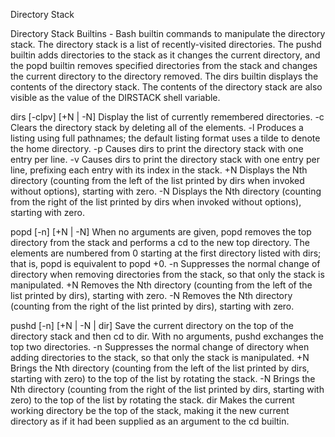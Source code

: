 Directory Stack

Directory Stack Builtins - Bash builtin commands to manipulate the directory stack.
The directory stack is a list of recently-visited directories. 
The pushd builtin adds directories to the stack as it changes the current directory, 
and the popd builtin removes specified directories from the stack and changes the 
current directory to the directory removed. The dirs builtin displays the contents of the directory stack.
The contents of the directory stack are also visible as the value of the DIRSTACK shell variable.

dirs [-clpv] [+N | -N]
Display the list of currently remembered directories.
-c	Clears the directory stack by deleting all of the elements. 
-l	Produces a listing using full pathnames; the default listing format uses a tilde to denote the home directory. 
-p	Causes dirs to print the directory stack with one entry per line. 
-v	Causes dirs to print the directory stack with one entry per line, prefixing each entry with its index in the stack. 
+N	Displays the Nth directory (counting from the left of the list printed by dirs when invoked without options), starting with zero. 
-N	Displays the Nth directory (counting from the right of the list printed by dirs when invoked without options), starting with zero. 

popd [-n] [+N | -N]
When no arguments are given, popd removes the top directory from the stack and performs a cd to the new top directory. 
The elements are numbered from 0 starting at the first directory listed with dirs; that is, popd is equivalent to popd +0.
-n	Suppresses the normal change of directory when removing directories from the stack, so that only the stack is manipulated. 
+N	Removes the Nth directory (counting from the left of the list printed by dirs), starting with zero. 
-N	Removes the Nth directory (counting from the right of the list printed by dirs), starting with zero. 

pushd [-n] [+N | -N | dir]
Save the current directory on the top of the directory stack and then cd to dir. With no arguments, pushd exchanges the top two directories.
-n	Suppresses the normal change of directory when adding directories to the stack, so that only the stack is manipulated. 
+N	Brings the Nth directory (counting from the left of the list printed by dirs, starting with zero) to the top of the list by rotating the stack. 
-N	Brings the Nth directory (counting from the right of the list printed by dirs, starting with zero) to the top of the list by rotating the stack. 
dir	Makes the current working directory be the top of the stack, making it the new current directory as if it had been supplied as an argument to the cd builtin. 


